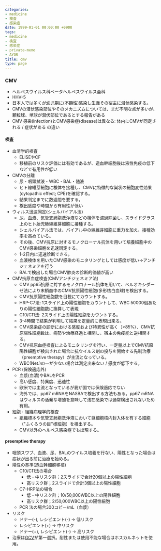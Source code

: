 ```yaml
---
categories:
- medicine
- 検査
- 感染症
date: 1999-01-01 00:00:00 +0900
tags:
- medicine
- 検査
- 感染症
- private-memo
- AYOR
title: cmv
type: page
---
```


### CMV

- ヘルペスウイルス科ベータヘルペスウイルス亜科
- HHV-5
- 日本人では多くが幼児期に(不顕性)感染し生涯その宿主に潜伏感染する。
- CMVの潜伏感染部位やそのメカニズムについては、まだ不明な点が多いが、顆粒球、単球が潜伏部位であるとする報告がある
- CMV 感染(infection)とCMV感染症(disease)は異なる:
    体内にCMVが同定される / 症状がある の違い

#### 検査

- 血清学的検査
  - ELISEやCF
  - 移植前のリスク評価には有効であるが、造血幹細胞後は液性免疫の低下などで有用性が低い
- CMVの分離
  - 尿・咽頭拭液・WBC・BAL・髄液
  - ヒト線維芽細胞に検体を接種し、CMVに特徴的な巣状の細胞変性効果(cytopathic
        effect; CPE)を確認する。
  - 結果判定までに数週間を要する。
  - 検出感度や時間から有用性が低い
- ウィルス迅速同定(シェルバイアル法)
  - 尿、血液、気管支肺胞洗浄液などの検体を濾過除菌し、スライドグラス上のヒト胎児肺線維芽細胞に接種する。
  - シェルバイアル法では、バイアル中の線維芽細胞に重力を加え、接種効率を高めている。
  - その後、CMV抗原に対するモノクローナル抗体を用いて培養細胞中のCMV感染細胞を迅速同定する。
  - 1-2日内に迅速診断できる。
  - 血液検体を用いたCMV感染のモニタリングとしては感度が低い→アンチジェネミアを行う
  - BALで検出した場合CMV肺炎の診断的価値が高い
- CMV抗原血症検査(CMVアンチジェネミア法)
  - CMV
        pp65抗原に対するモノクロナール抗体を用いて、ペルオキシダーゼ法により末梢血中のCMV抗原陽性細胞(多形核白血球)を検出する。
  - CMV抗原陽性細胞数を目視にてカウントする。
  - HRP-C7法: 1スライド上の陽性細胞をカウントして、WBC
        50000個あたりの陽性細胞数に換算して表現
  - C10/C11法: 2スライド上の陽性細胞をカウントする。
  - 3-4時間で結果が判明して結果を定量的に表現出来る。
  - CMV感染症の診断における感度および特異性が高く（\>85%）、CMV抗原陽性細胞数は、病勢や治療経過と相関し、宿主の免疫能と逆相関する。
  - CMV抗原血症検査によるモニタリングを行い、一定量以上でCMV抗原陽性細胞が検出された場合に抗ウイルス剤の投与を開始する先制治療（preemptive
        therapy）が主流となっている。
  - WBC(Net.)の一が少ない場合は測定出来ない / 感度が低下する。
- PCR (保険適応外)
  - 血漿(血清)やBALをPCR
  - 高い感度、特異度、迅速性
  - 欧米では主流となっているが我が国では保険適応でない
  - 海外では、pp67 mRNAをNASBAで検出する方法もある。pp67
        mRNAはウィルスの活発な増殖を意味して浅在感染では通常検出されないため有用。
- 細胞・組織病理学的検査
  - 組織標本や気管支肺胞洗浄液において巨細胞核内封入体を有する細胞（"ふくろうの目"様細胞）を検出する。
  - CMV以外のヘルペス感染症でも出現する。

#### preemptive therapy

- 咽頭スワブ、血液、尿、BALのウイルス培養を行ない、陽性となった場合は症状が出る前に治療を始める。
- 陽性の基準(造血幹細胞移植)
  - C10/C11法の場合
    - 低・中リスク群；2スライドで合計20個以上の陽性細胞
    - 高リスク群；2スライドで合計3個以上の陽性細胞
  - C7-HRP法の場合
    - 低・中リスク群；10/50,000WBC以上の陽性細胞
    - 高リスク群；2/50,000WBC以上の陽性細胞
  - PCR 法の場合300コピー/mL（血漿）
- リスク
  - ドナー(-), レシピエント(-) → 低リスク
  - レシピエント(+) → 中リスク
  - ドナー(+), レシピエント(-) → 高リスク
- 治療は[GCV](/薬剤/抗生物質/抗ウィルス薬)が第一選択。耐性または使用不能な場合はホスカルネットを使用。
